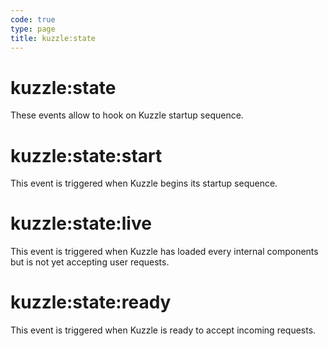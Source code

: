 ```yaml
---
code: true
type: page
title: kuzzle:state
---
```


# kuzzle:state

<SinceBadge version="change-me" />

These events allow to hook on Kuzzle startup sequence. 

# kuzzle:state:start

This event is triggered when Kuzzle begins its startup sequence.

# kuzzle:state:live

This event is triggered when Kuzzle has loaded every internal components but is not yet accepting user requests.

# kuzzle:state:ready

This event is triggered when Kuzzle is ready to accept incoming requests.
